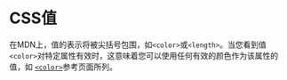 # CSS值

在MDN上，值的表示将被尖括号包围，如`<color>`或`<length>`。当您看到值`<color>`对特定属性有效时，这意味着您可以使用任何有效的颜色作为该属性的值，如 [`<color>`](https://developer.mozilla.org/en-US/docs/Web/CSS/color_value)参考页面所列。